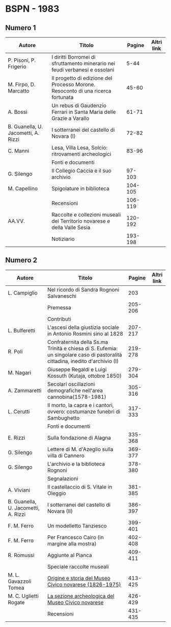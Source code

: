 # BSPN - 1983

## Numero 1

| Autore                              | Titolo                                                                          | Pagine  | Altri link |
|-------------------------------------|---------------------------------------------------------------------------------|---------|------------|
| P. Pisoni, P. Frigerio              | I diritti Borromei di sfruttamento minerario nei feudi verbanesi e ossolani     | 5-44    |            |
| M. Firpo, D. Marcatto               | Il progetto di edizione del Processo Morone. Resoconto di una ricerca fortunata | 45-60   |            |
| A. Bossi                            | Un rebus di Gaudenzio Ferrari in Santa Maria delle Grazie a Varallo             | 61-71   |            |
| B. Guanella, U. Jacometti, A. Rizzi | I sotterranei del castello di Novara (I)                                        | 72-82   |            |
| C. Manni                            | Lesa, Villa Lesa, Solcio: ritrovamenti archeologici                             | 83-96   |            |
|                                     | Fonti e documenti                                                               |         |            |
| G. Silengo                          | Il Collegio Caccia e il suo archivio                                            | 97-103  |            |
| M. Capellino                        | Spigolature in biblioteca                                                       | 104-105 |            |
|                                     | Recensioni                                                                      | 106-119 |            |
| AA.VV.                              | Raccolte e collezioni museali del Territorio novarese e della Valle Sesia       | 120-192 |            |
|                                     | Notiziario                                                                      | 193-198 |            |

## Numero 2

| Autore                              | Titolo                                                                                                                       | Pagine  | Altri link |
|-------------------------------------|------------------------------------------------------------------------------------------------------------------------------|---------|------------|
| L. Campiglio                        | Nel ricordo di Sandra Rognoni Salvaneschi                                                                                    | 203     |            |
|                                     | Premessa                                                                                                                     | 205-206 |            |
|                                     | Contributi                                                                                                                   |         |            |
| L. Bulferetti                       | L'ascesi della giustizia sociale in Antonio Rosmini sino al 1828                                                             | 207-217 |            |
| R. Poli                             | Confraternita della Ss.ma Trinità e chiesa di S. Eufemia: un singolare caso di pastoralità cittadina, inedito d'archivio (I) | 219-278 |            |
| M. Nagari                           | Giuseppe Regaldi e Luigi Kossuth (Kutaja, ottobre 1850)                                                                      | 279-304 |            |
| A. Zammaretti                       | Secolari oscillazioni demografiche nell'area cannobina(1578-1981)                                                            | 305-316 |            |
| L. Cerutti                          | Il morto, la capra e i cantori, ovvero: costumanze funebri di Sambughetto                                                    | 317-333 |            |
|                                     | Fonti e documenti                                                                                                            |         |            |
| E. Rizzi                            | Sulla fondazione di Alagna                                                                                                   | 335-368 |            |
| G. Silengo                          | Lettere di M. d'Azeglio sulla villa di Cannero                                                                               | 369-377 |            |
| G. Silengo                          | L'archivio e la biblioteca Rognoni                                                                                           | 378-380 |            |
|                                     | Segnalazioni                                                                                                                 |         |            |
| A. Viviani                          | Il castellaccio di S. Vitale in Oleggio                                                                                      | 381-385 |            |
| B. Guanella, U. Jacometti, A. Rizzi | I sotterranei del castello di Novara (II)                                                                                    | 386-397 |            |
| F. M. Ferro                         | Un modelletto Tanziesco                                                                                                      | 399-401 |            |
| F. M. Ferro                         | Per Francesco Cairo (in margine alla mostra)                                                                                 | 402-408 |            |
| R. Romussi                          | Aggiunte al Pianca                                                                                                           | 409-411 |            |
|                                     | Speciale raccolte museali                                                                                                    |         |            |
| M. L. Gavazzoli Tomea               | [Origine e storia del Museo Civico novarese (1826-1975)](http://www.ssno.it/BSPNo/1983_Tomea_Museo.pdf)                      | 413-425 |            |
| M. C. Uglietti Rogate               | [La sezione archeologica del Museo Civico novarese](http://www.ssno.it/BSPNo/1983_Tomea_Museo.pdf#page=8)                    | 426-429 |            |
|                                     | Recensioni                                                                                                                   | 431-435 |            |
